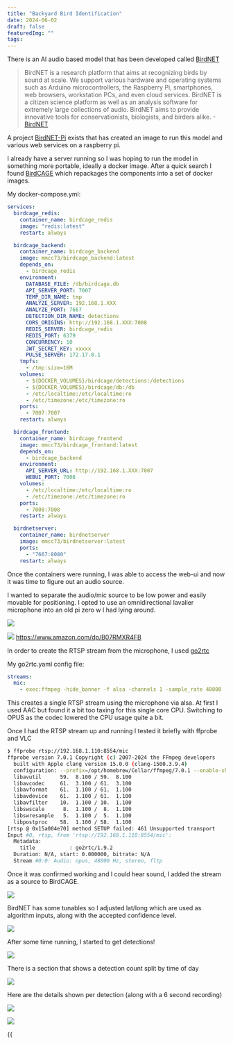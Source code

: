 ```yaml
---
title: "Backyard Bird Identification"
date: 2024-06-02
draft: false
featuredImg: ""
tags:
---
```


There is an AI audio based model that has been developed called [BirdNET](https://birdnet.cornell.edu/)

> BirdNET is a research platform that aims at recognizing birds by sound at scale. We support various hardware and operating systems such as Arduino microcontrollers, the Raspberry Pi, smartphones, web browsers, workstation PCs, and even cloud services. BirdNET is a citizen science platform as well as an analysis software for extremely large collections of audio. BirdNET aims to provide innovative tools for conservationists, biologists, and birders alike. -[BirdNET](https://birdnet.cornell.edu/)

A project [BirdNET-Pi](https://github.com/mcguirepr89/BirdNET-Pi) exists that has created an image to run this model and various web services on a raspberry pi.

I already have a server running so I was hoping to run the model in something more portable, ideally a docker image. After a quick search I found [BirdCAGE](https://github.com/mmcc-xx/BirdCAGE) which repackages the components into a set of docker images.

My docker-compose.yml:

```yaml
services:
  birdcage_redis:
    container_name: birdcage_redis
    image: "redis:latest"
    restart: always

  birdcage_backend:
    container_name: birdcage_backend
    image: mmcc73/birdcage_backend:latest
    depends_on:
      - birdcage_redis
    environment:
      DATABASE_FILE: /db/birdcage.db
      API_SERVER_PORT: 7007
      TEMP_DIR_NAME: tmp
      ANALYZE_SERVER: 192.168.1.XXX
      ANALYZE_PORT: 7667
      DETECTION_DIR_NAME: detections
      CORS_ORIGINS: http://192.168.1.XXX:7008
      REDIS_SERVER: birdcage_redis
      REDIS_PORT: 6379
      CONCURRENCY: 10
      JWT_SECRET_KEY: xxxxx
      PULSE_SERVER: 172.17.0.1
    tmpfs:
      - /tmp:size=16M
    volumes:
      - ${DOCKER_VOLUMES}/birdcage/detections:/detections
      - ${DOCKER_VOLUMES}/birdcage/db:/db
      - /etc/localtime:/etc/localtime:ro
      - /etc/timezone:/etc/timezone:ro
    ports:
      - 7007:7007
    restart: always

  birdcage_frontend:
    container_name: birdcage_frontend
    image: mmcc73/birdcage_frontend:latest
    depends_on:
      - birdcage_backend
    environment:
      API_SERVER_URL: http://192.168.1.XXX:7007
      WEBUI_PORT: 7008
    volumes:
      - /etc/localtime:/etc/localtime:ro
      - /etc/timezone:/etc/timezone:ro
    ports:
      - 7008:7008
    restart: always

  birdnetserver:
    container_name: birdnetserver
    image: mmcc73/birdnetserver:latest
    ports:
      - "7667:8080"
    restart: always
```

Once the containers were running, I was able to access the web-ui and now it was time to figure out an audio source.

I wanted to separate the audio/mic source to be low power and easily movable for positioning. I opted to use an omnidirectional lavalier microphone into an old pi zero w I had lying around.

![](pizero.webp)

![](lav_mic.jpg)
https://www.amazon.com/dp/B07RMXR4FB

In order to create the RTSP stream from the microphone, I used [go2rtc](https://github.com/AlexxIT/go2rtc)

My go2rtc.yaml config file:

```yaml
streams:
  mic:
    - exec:ffmpeg -hide_banner -f alsa -channels 1 -sample_rate 48000 -i hw:0,0 -c:a libopus -rtsp_transport tcp -f rtsp {output}
```

This creates a single RTSP stream using the microphone via alsa. At first I used AAC but found it a bit too taxing for this single core CPU. Switching to OPUS as the codec lowered the CPU usage quite a bit.

Once I had the RTSP stream up and running I tested it briefly with ffprobe and VLC

```bash
❯ ffprobe rtsp://192.168.1.110:8554/mic
ffprobe version 7.0.1 Copyright (c) 2007-2024 the FFmpeg developers
  built with Apple clang version 15.0.0 (clang-1500.3.9.4)
  configuration: --prefix=/opt/homebrew/Cellar/ffmpeg/7.0.1 --enable-shared --enable-pthreads --enable-version3 --cc=clang --host-cflags= --host-ldflags='-Wl,-ld_classic' --enable-ffplay --enable-gnutls --enable-gpl --enable-libaom --enable-libaribb24 --enable-libbluray --enable-libdav1d --enable-libharfbuzz --enable-libjxl --enable-libmp3lame --enable-libopus --enable-librav1e --enable-librist --enable-librubberband --enable-libsnappy --enable-libsrt --enable-libssh --enable-libsvtav1 --enable-libtesseract --enable-libtheora --enable-libvidstab --enable-libvmaf --enable-libvorbis --enable-libvpx --enable-libwebp --enable-libx264 --enable-libx265 --enable-libxml2 --enable-libxvid --enable-lzma --enable-libfontconfig --enable-libfreetype --enable-frei0r --enable-libass --enable-libopencore-amrnb --enable-libopencore-amrwb --enable-libopenjpeg --enable-libspeex --enable-libsoxr --enable-libzmq --enable-libzimg --disable-libjack --disable-indev=jack --enable-videotoolbox --enable-audiotoolbox --enable-neon
  libavutil      59.  8.100 / 59.  8.100
  libavcodec     61.  3.100 / 61.  3.100
  libavformat    61.  1.100 / 61.  1.100
  libavdevice    61.  1.100 / 61.  1.100
  libavfilter    10.  1.100 / 10.  1.100
  libswscale      8.  1.100 /  8.  1.100
  libswresample   5.  1.100 /  5.  1.100
  libpostproc    58.  1.100 / 58.  1.100
[rtsp @ 0x15a004e70] method SETUP failed: 461 Unsupported transport
Input #0, rtsp, from 'rtsp://192.168.1.110:8554/mic':
  Metadata:
    title           : go2rtc/1.9.2
  Duration: N/A, start: 0.000000, bitrate: N/A
  Stream #0:0: Audio: opus, 48000 Hz, stereo, fltp
```

Once it was confirmed working and I could hear sound, I added the stream as a source to BirdCAGE.

![](stream_settings.png)

BirdNET has some tunables so I adjusted lat/long which are used as algorithm inputs, along with the accepted confidence level.

![](preferences.png)

After some time running, I started to get detections!

![](detections.png)

There is a section that shows a detection count split by time of day

![](detection_summary.png)

Here are the details shown per detection (along with a 6 second recording)

![](detection_details.png)

![](kestrel_spectrum.png)

{{<audio src="/audio/birdnet_kestrel.mp3" >}}
